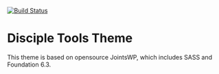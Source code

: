 [![Build Status](https://travis-ci.org/ChasmSolutions/disciple-tools-theme.svg?branch=master)](https://travis-ci.org/ChasmSolutions/disciple-tools-theme)

# Disciple Tools Theme

This theme is based on opensource JointsWP, which includes SASS and Foundation 6.3.

